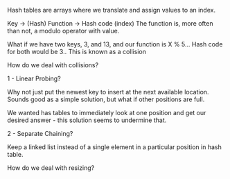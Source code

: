 Hash tables are arrays where we translate and assign values to an index.

Key -> (Hash) Function -> Hash code (index)
The function is, more often than not, a modulo operator with value.

What if we have two keys,
3, and 13, and our function is X % 5...
Hash code for both would be 3..
This is known as a collision


How do we deal with collisions? 

1 - Linear Probing?

Why not just put the newest key to insert at the next available location.
Sounds good as a simple solution, but what if other positions are full.

We wanted has tables to immediately look at one position and get our desired answer -
this solution seems to undermine that.


2 - Separate Chaining?

Keep a linked list instead of a single element in a particular position in hash table.


How do we deal with resizing?





